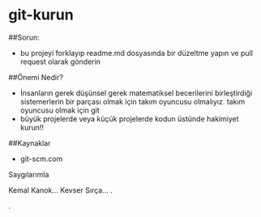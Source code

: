 # git-kurun

##Sorun:
* bu projeyi forklayıp readme.md dosyasında bir düzeltme yapın ve pull request olarak gönderin

##Önemi Nedir?
* İnsanların gerek düşünsel gerek matematiksel becerilerini birleştirdiği sistemerlerin bir parçası olmak için takım oyuncusu olmalıyız. takım oyuncusu olmak için git
* büyük projelerde veya küçük projelerde kodun üstünde hakimiyet kurun!!

##Kaynaklar
* git-scm.com

Saygılarımla 

Kemal Kanok...
Kevser Sırça...
.

.

